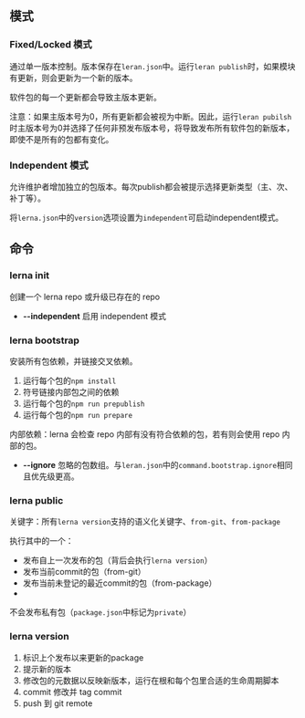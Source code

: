 ## 模式
### Fixed/Locked 模式
通过单一版本控制。版本保存在````leran.json````中。运行````leran publish````时，如果模块有更新，则会更新为一个新的版本。

软件包的每一个更新都会导致主版本更新。

注意：如果主版本号为0，所有更新都会被视为中断。因此，运行````leran pubilsh````时主版本号为0并选择了任何非预发布版本号，将导致发布所有软件包的新版本，即使不是所有的包都有变化。

### Independent 模式
允许维护者增加独立的包版本。每次publish都会被提示选择更新类型（主、次、补丁等）。

将````lerna.json````中的````version````选项设置为````independent````可启动independent模式。

## 命令
### lerna init
创建一个 lerna repo 或升级已存在的 repo

* **--independent** 启用 independent 模式

### lerna bootstrap
安装所有包依赖，并链接交叉依赖。

1. 运行每个包的````npm install````
2. 符号链接内部包之间的依赖
3. 运行每个包的````npm run prepublish````
4. 运行每个包的````npm run prepare````

内部依赖：lerna 会检查 repo 内部有没有符合依赖的包，若有则会使用 repo 内部的包。

* **--ignore** 忽略的包数组。与````leran.json````中的````command.bootstrap.ignore````相同且优先级更高。

### lerna public
关键字：所有````lerna version````支持的语义化关键字、````from-git````、````from-package````

执行其中的一个：
* 发布自上一次发布的包（背后会执行````lerna version````）
* 发布当前commit的包（from-git）
* 发布当前未登记的最近commit的包（from-package）
* 

不会发布私有包（````package.json````中标记为````private````）

### lerna version

1. 标识上个发布以来更新的package
2. 提示新的版本
3. 修改包的元数据以反映新版本，运行在根和每个包里合适的生命周期脚本
4. commit 修改并 tag commit
5. push 到 git remote


